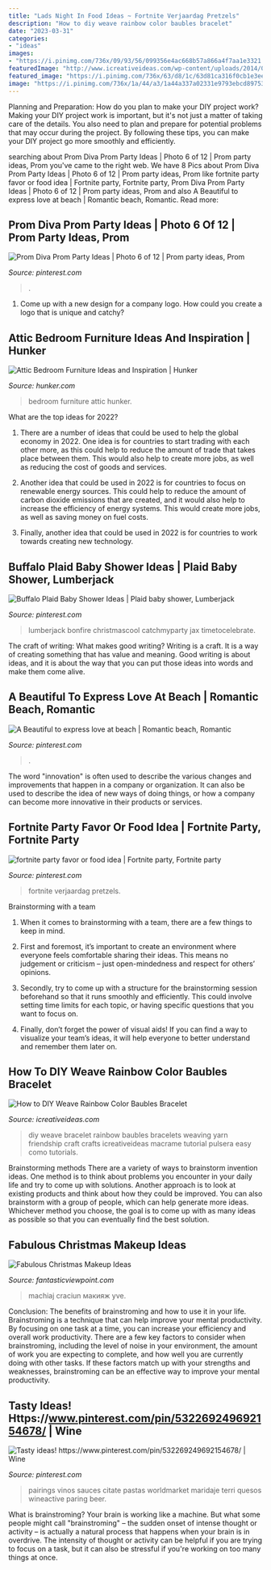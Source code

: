 ```yaml
---
title: "Lads Night In Food Ideas ~ Fortnite Verjaardag Pretzels"
description: "How to diy weave rainbow color baubles bracelet"
date: "2023-03-31"
categories:
- "ideas"
images:
- "https://i.pinimg.com/736x/09/93/56/099356e4ac668b57a866a4f7aa1e3321.jpg"
featuredImage: "http://www.icreativeideas.com/wp-content/uploads/2014/05/How-to-DIY-Weave-Rainbow-Color-Baubles-thumb.jpg"
featured_image: "https://i.pinimg.com/736x/63/d8/1c/63d81ca316f0cb1e3ee1e8106943cfb3.jpg"
image: "https://i.pinimg.com/736x/1a/44/a3/1a44a337a02331e9793ebcd89753924b.jpg"
---
```



Planning and Preparation: How do you plan to make your DIY project work?
Making your DIY project work is important, but it's not just a matter of taking care of the details. You also need to plan and prepare for potential problems that may occur during the project. By following these tips, you can make your DIY project go more smoothly and efficiently.

	

		
searching about Prom Diva Prom Party Ideas | Photo 6 of 12 | Prom party ideas, Prom you've came to the right web. We have 8 Pics about Prom Diva Prom Party Ideas | Photo 6 of 12 | Prom party ideas, Prom like fortnite party favor or food idea | Fortnite party, Fortnite party, Prom Diva Prom Party Ideas | Photo 6 of 12 | Prom party ideas, Prom and also A Beautiful to express love at beach | Romantic beach, Romantic. Read more:
		
    
## Prom Diva Prom Party Ideas | Photo 6 Of 12 | Prom Party Ideas, Prom

<img loading=lazy src="https://i.pinimg.com/736x/cc/89/24/cc892452044d729a96c0039127f708a5.jpg" onerror="this.onerror=null;this.src='https://tse2.mm.bing.net/th?id=OIP.uE6KPvkW41RBmkP8H-FpuAHaJ3&amp;pid=15.1';" alt="Prom Diva Prom Party Ideas | Photo 6 of 12 | Prom party ideas, Prom">

_Source: pinterest.com_

>. 

	

1. Come up with a new design for a company logo. How could you create a logo that is unique and catchy?

    
## Attic Bedroom Furniture Ideas And Inspiration | Hunker

<img loading=lazy src="https://img.hunkercdn.com/640/clsd/7/12/fada6ab0a6c54d34837127aa70280827.jpg" onerror="this.onerror=null;this.src='https://tse1.mm.bing.net/th?id=OIP.7laayX8W-8Wua2C4sxizDQHaLH&amp;pid=15.1';" alt="Attic Bedroom Furniture Ideas and Inspiration | Hunker">

_Source: hunker.com_

>bedroom furniture attic hunker. 

	

What are the top ideas for 2022?
1. There are a number of ideas that could be used to help the global economy in 2022. One idea is for countries to start trading with each other more, as this could help to reduce the amount of trade that takes place between them. This would also help to create more jobs, as well as reducing the cost of goods and services.
2. Another idea that could be used in 2022 is for countries to focus on renewable energy sources. This could help to reduce the amount of carbon dioxide emissions that are created, and it would also help to increase the efficiency of energy systems. This would create more jobs, as well as saving money on fuel costs.

3. Finally, another idea that could be used in 2022 is for countries to work towards creating new technology.

    
## Buffalo Plaid Baby Shower Ideas | Plaid Baby Shower, Lumberjack

<img loading=lazy src="https://i.pinimg.com/736x/09/93/56/099356e4ac668b57a866a4f7aa1e3321.jpg" onerror="this.onerror=null;this.src='https://tse2.mm.bing.net/th?id=OIP.jkVoBKL3Z-LLiz9maLMEBgHaNJ&amp;pid=15.1';" alt="Buffalo Plaid Baby Shower Ideas | Plaid baby shower, Lumberjack">

_Source: pinterest.com_

>lumberjack bonfire christmascool catchmyparty jax timetocelebrate. 

	

The craft of writing: What makes good writing?
Writing is a craft. It is a way of creating something that has value and meaning. Good writing is about ideas, and it is about the way that you can put those ideas into words and make them come alive.

    
## A Beautiful To Express Love At Beach | Romantic Beach, Romantic

<img loading=lazy src="https://i.pinimg.com/736x/1a/44/a3/1a44a337a02331e9793ebcd89753924b.jpg" onerror="this.onerror=null;this.src='https://tse3.mm.bing.net/th?id=OIP.Tc2O2SBp1gt0S-7EWgbNDQHaMu&amp;pid=15.1';" alt="A Beautiful to express love at beach | Romantic beach, Romantic">

_Source: pinterest.com_

>. 

	

The word "innovation" is often used to describe the various changes and improvements that happen in a company or organization. It can also be used to describe the idea of new ways of doing things, or how a company can become more innovative in their products or services.

    
## Fortnite Party Favor Or Food Idea | Fortnite Party, Fortnite Party

<img loading=lazy src="https://i.pinimg.com/736x/be/a2/82/bea2821f33301d13c3efd80ae12ab719.jpg" onerror="this.onerror=null;this.src='https://tse2.mm.bing.net/th?id=OIP.y996aezPE4V2aAoxXMdPBwHaJ3&amp;pid=15.1';" alt="fortnite party favor or food idea | Fortnite party, Fortnite party">

_Source: pinterest.com_

>fortnite verjaardag pretzels. 

	

Brainstorming with a team
1. When it comes to brainstorming with a team, there are a few things to keep in mind.
2. First and foremost, it’s important to create an environment where everyone feels comfortable sharing their ideas. This means no judgement or criticism – just open-mindedness and respect for others’ opinions.

3. Secondly, try to come up with a structure for the brainstorming session beforehand so that it runs smoothly and efficiently. This could involve setting time limits for each topic, or having specific questions that you want to focus on.

4. Finally, don’t forget the power of visual aids! If you can find a way to visualize your team’s ideas, it will help everyone to better understand and remember them later on.

    
## How To DIY Weave Rainbow Color Baubles Bracelet

<img loading=lazy src="http://www.icreativeideas.com/wp-content/uploads/2014/05/How-to-DIY-Weave-Rainbow-Color-Baubles-thumb.jpg" onerror="this.onerror=null;this.src='https://tse2.mm.bing.net/th?id=OIP.tF1cIFsD-3FSkoR4bUEJRAHaHa&amp;pid=15.1';" alt="How to DIY Weave Rainbow Color Baubles Bracelet">

_Source: icreativeideas.com_

>diy weave bracelet rainbow baubles bracelets weaving yarn friendship craft crafts icreativeideas macrame tutorial pulsera easy como tutorials. 

	

Brainstorming methods
There are a variety of ways to brainstorm invention ideas. One method is to think about problems you encounter in your daily life and try to come up with solutions. Another approach is to look at existing products and think about how they could be improved. You can also brainstorm with a group of people, which can help generate more ideas. Whichever method you choose, the goal is to come up with as many ideas as possible so that you can eventually find the best solution.

    
## Fabulous Christmas Makeup Ideas

<img loading=lazy src="http://www.fantasticviewpoint.com/wp-content/uploads/2013/11/christmas_makeup_ideas_3.jpg" onerror="this.onerror=null;this.src='https://tse2.mm.bing.net/th?id=OIP.UOD9ImPGUEXH9WM7OwnkAQHaLH&amp;pid=15.1';" alt="Fabulous Christmas Makeup Ideas">

_Source: fantasticviewpoint.com_

>machiaj craciun макияж yve. 

	

Conclusion: The benefits of brainstroming and how to use it in your life.
Brainstroming is a technique that can help improve your mental productivity. By focusing on one task at a time, you can increase your efficiency and overall work productivity. There are a few key factors to consider when brainstroming, including the level of noise in your environment, the amount of work you are expecting to complete, and how well you are currently doing with other tasks. If these factors match up with your strengths and weaknesses, brainstroming can be an effective way to improve your mental productivity.

    
## Tasty Ideas! Https://www.pinterest.com/pin/532269249692154678/ | Wine

<img loading=lazy src="https://i.pinimg.com/736x/63/d8/1c/63d81ca316f0cb1e3ee1e8106943cfb3.jpg" onerror="this.onerror=null;this.src='https://tse2.mm.bing.net/th?id=OIP.yF-T5wX6U1gNoW83NEUFOgHaNH&amp;pid=15.1';" alt="Tasty ideas! https://www.pinterest.com/pin/532269249692154678/ | Wine">

_Source: pinterest.com_

>pairings vinos sauces citate pastas worldmarket maridaje terri quesos wineactive paring beer. 

	

What is brainstroming?
Your brain is working like a machine. But what some people might call "brainstroming" – the sudden onset of intense thought or activity – is actually a natural process that happens when your brain is in overdrive. The intensity of thought or activity can be helpful if you are trying to focus on a task, but it can also be stressful if you're working on too many things at once.

